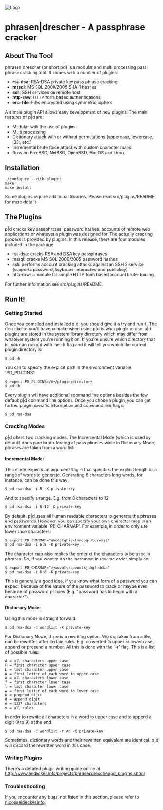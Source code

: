 ![Logo](http://leidecker.info/common/images/phrasendrescher.png)
# phrasen|drescher - A passphrase cracker

## About The Tool

phrasen|drescher (or short pd) is a modular and multi processing pass 
phrase cracking tool. It comes with a number of plugins:

* __rsa-dsa__: RSA-DSA private key pass phrase cracking
* __mssql__: MS SQL 2000/2005 SHA-1 hashes
* __ssh__: SSH services on remote host
* __http-raw__: HTTP form based authentications
* __enc-file__: Files encrypted using symmetric ciphers 

A simple plugin API allows easy development of new plugins. The main features of p|d are:

* Modular with the use of plugins
* Multi processing
* Dictionary attack with or without permutations (uppercase, lowercase, 
  l33t, etc.)
* Incremental brute force attack with custom character maps
* Runs on FreeBSD, NetBSD, OpenBSD, MacOS and Linux

## Installation

```
./configure --with-plugins
make
make install
```
Some plugins require additional libraries. Please read src/plugins/README 
for more details.

## The Plugins

p|d cracks key passphrases, password hashes, accounts of remote web 
applications or whatever a plugin was designed for. The actually cracking 
process is provided by plugins. In this release, there are four modules 
included in the package:

  * rsa-dsa:  cracks RSA and DSA key passphrases
  * mssql:  cracks MS SQL 2000/2005 password hashes
  * ssh:    performs account cracking attacks against an SSH 2 service (supports password, keyboard-interactive and publickey)
  * http-raw: a module for simple HTTP form based account brute-forcing

For further information see src/plugins/README.

## Run It!

### Getting Started

Once you compiled and installed p|d, you should give it a try and run it.
The first choice you'll have to make when using p|d is what plugin to use.
p|d plugins are stored in the system library directory which may differ 
from whatever system you're running it on. If you're unsure which directory 
that is, you can run p|d with the -h flag and it will tell you which the
current plugin directory is:

```
$ pd -h
```

You can to specify the explicit path in the environment variable 
`PD_PLUGINS':

```
$ export PD_PLUGINS=/my/plugin/directory
$ pd -h
```

Every plugin will have additional command line options besides the few 
default p|d command line options. Once you chose a plugin, you can get 
further plugin specific information and command line flags:

```
$ pd rsa-dsa
```


### Cracking Modes

p|d offers two cracking modes. The Incremental Mode (which is used by 
default) does pure brute-forcing of pass phrases while in Dictionary Mode, 
phrases are taken from a word list:

#### Incremental Mode:

This mode expects an argument flag -i that specifies the explicit length 
or a range of words to generate. Generating 8 characters long words, for
instance, can be done this way:

```
$ pd rsa-dsa -i 8 -K private-key
```

And to specify a range. E.g. from 8 characters to 12:

```
$ pd rsa-dsa -i 8:12 -K private-key
```

By default, p|d uses all human readable characters to generate the 
phrases and passwords. However, you can specify your own character map 
in an environment variable `PD_CHARMAP'. For example, in order
to only use lower case characters:

```
$ export PD_CHARMAP="abcdefghijklmnopqrstuvwxyz"
$ pd rsa-dsa -i 6:8 -K private-key
```

The character map also implies the order of the characters to be used
in phrases. So, if you want to do the increment in reverse order,
simply do:

```
$ export PD_CHARMAP="zyxwvutsrqponmlkjihgfedcba"
$ pd rsa-dsa -i 6:8 -K private-key
```

This is generally a good idea, if you know what form of a password you 
can expect, because of the nature of the password to crack or maybe even 
because of password policies (E.g. "password has to begin with a 
character").

#### Dictionary Mode:

Using this mode is straight forward:

```
$ pd rsa-dsa -d wordlist -K private-key
```

For Dictionary Mode, there is a rewriting option. Words, taken from a 
file, can be rewritten after certain rules. E.g. converted to upper or 
lower case, append or prepend a number. All this is done with the `-r' 
flag. This is a list of possible rules:

```
A = all characters upper case
F = first character upper case
L = last character upper case
W = first letter of each word to upper case
a = all characters lower case
f = first character lower case
l = last character lower case
w = first letter of each word to lower case
D = prepend digit
d = append digit
e = 1337 characters
x = all rules
```

In order to rewrite all characters in a word to upper case and to
append a digit (0 to 9) at the end:

```
$ pd rsa-dsa -d wordlist -r Ad -K private-key
```

Sometimes, dictionary words and their rewritten equivalent are identical. 
p|d will discard the rewritten word in this case.

### Writing Plugins

There's a detailed plugin writing guide online at 
http://www.leidecker.info/projects/phrasendrescher/pd_plugins.shtml

### Troubleshooting

If you encounter any bugs, not listed in this section, please refer to
nico@leidecker.info.
